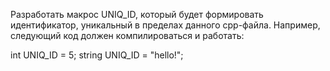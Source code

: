 Разработать макрос UNIQ_ID, который будет формировать идентификатор, уникальный в пределах данного cpp-файла. Например, следующий код должен компилироваться и работать:  

int UNIQ_ID = 5;
string UNIQ_ID = "hello!";